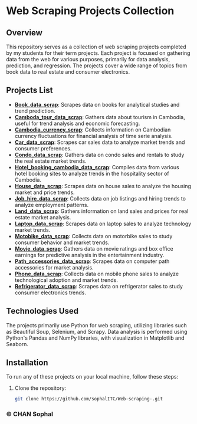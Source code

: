 # Web Scraping Projects Collection

## Overview

This repository serves as a collection of web scraping projects completed by my students for their term projects. Each project is focused on gathering data from the web for various purposes, primarily for data analysis, prediction, and regression. The projects cover a wide range of topics from book data to real estate and consumer electronics.

 
## Projects List

- **[Book_data_scrap](https://github.com/sophalITC/Web-scraping-/tree/main/Book_data_scrap)**: Scrapes data on books for analytical studies and trend prediction.
- **[Camboda_tour_data_scrap](https://github.com/sophalITC/Web-scraping-/tree/main/Camboda_tour_data_scrap)**: Gathers data about tourism in Cambodia, useful for trend analysis and economic forecasting.
- **[Cambodia_currency_scrap](https://github.com/sophalITC/Web-scraping-/tree/main/Cambodia_currency_scrap)**: Collects information on Cambodian currency fluctuations for financial analysis of time serie analysis.
- **[Car_data_scrap](https://github.com/sophalITC/Web-scraping-/tree/main/Car_data_scrap)**: Scrapes car sales data to analyze market trends and consumer preferences.
- **[Condo_data_scrap](https://github.com/sophalITC/Web-scraping-/tree/main/Condo_data_scrap)**: Gathers data on condo sales and rentals to study the real estate market trends.
- **[Hotel_booking_cambodia_data_scrap](https://github.com/sophalITC/Web-scraping-/tree/main/Hotel_booking_cambodia_data_scrap)**: Compiles data from various hotel booking sites to analyze trends in the hospitality sector of Cambodia.
- **[House_data_scrap](https://github.com/sophalITC/Web-scraping-/tree/main/House_data_scrap)**: Scrapes data on house sales to analyze the housing market and price trends.
- **[Job_hire_data_scrap](https://github.com/sophalITC/Web-scraping-/tree/main/Job_hire_data_scrap)**: Collects data on job listings and hiring trends to analyze employment patterns.
- **[Land_data_scrap](https://github.com/sophalITC/Web-scraping-/tree/main/Land_data_scrap)**: Gathers information on land sales and prices for real estate market analysis.
- **[Laptop_data_scrap](https://github.com/sophalITC/Web-scraping-/tree/main/Laptop_data_scrap)**: Scrapes data on laptop sales to analyze technology market trends.
- **[Motobike_data_scrap](https://github.com/sophalITC/Web-scraping-/tree/main/Motobike_data_scrap)**: Collects data on motorbike sales to study consumer behavior and market trends.
- **[Movie_data_scrap](https://github.com/sophalITC/Web-scraping-/tree/main/Movie_data_scrap)**: Gathers data on movie ratings and box office earnings for predictive analysis in the entertainment industry.
- **[Path_accessories_data_scrap](https://github.com/sophalITC/Web-scraping-/tree/main/Path_accessories_data_scrap)**: Scrapes data on computer path accessories for market analysis.
- **[Phone_data_scrap](https://github.com/sophalITC/Web-scraping-/tree/main/Phone_data_scrap)**: Collects data on mobile phone sales to analyze technological adoption and market trends.
- **[Refrigerator_data_scrap](https://github.com/sophalITC/Web-scraping-/tree/main/Refrigerator_data_scrap)**: Scrapes data on refrigerator sales to study consumer electronics trends.

## Technologies Used

The projects primarily use Python for web scraping, utilizing libraries such as Beautiful Soup, Selenium, and Scrapy. Data analysis is performed using Python's Pandas and NumPy libraries, with visualization in Matplotlib and Seaborn.

## Installation

To run any of these projects on your local machine, follow these steps:

1. Clone the repository:
   ```bash
   git clone https://github.com/sophalITC/Web-scraping-.git

### &copy; CHAN Sophal
